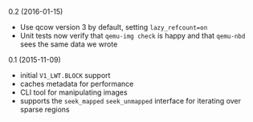 0.2 (2016-01-15)
- Use qcow version 3 by default, setting `lazy_refcount=on`
- Unit tests now verify that `qemu-img check` is happy and that `qemu-nbd`
  sees the same data we wrote

0.1 (2015-11-09)
- initial `V1_LWT.BLOCK` support
- caches metadata for performance
- CLI tool for manipulating images
- supports the `seek_mapped` `seek_unmapped` interface for iterating over
  sparse regions

